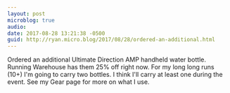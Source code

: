 ```yaml
---
layout: post
microblog: true
audio: 
date: 2017-08-28 13:21:38 -0500
guid: http://ryan.micro.blog/2017/08/28/ordered-an-additional.html
---
```

Ordered an additional Ultimate Direction AMP handheld water bottle. Running Warehouse has them 25% off right now. For my long long runs (10+) I'm going to carry two bottles. I think I'll carry at least one during the event. See my Gear page for more on what I use. 
